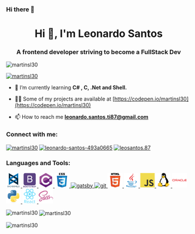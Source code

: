 ### Hi there 👋

<h1 align="center">Hi 👋, I'm Leonardo Santos</h1>
<h3 align="center">A frontend developer striving to become a FullStack Dev</h3>

<p align="left"> <img src="https://komarev.com/ghpvc/?username=martinsl30&label=Profile%20views&color=0e75b6&style=flat" alt="martinsl30" /> </p>

<p align="left"> <a href="https://github.com/ryo-ma/github-profile-trophy"><img src="https://github-profile-trophy.vercel.app/?username=martinsl30" alt="martinsl30" /></a> </p>

- 🌱 I’m currently learning **C# , C,  .Net and Shell.**

- 👨‍💻 Some of my projects are available at [https://codepen.io/martinsl30](https://codepen.io/martinsl30)

- 📫 How to reach me **leonardo.santos.ti87@gmail.com**

<h3 align="left">Connect with me:</h3>
<p align="left">
<a href="https://codepen.io/martinsl30" target="blank"><img align="center" src="https://cdn.jsdelivr.net/npm/simple-icons@3.0.1/icons/codepen.svg" alt="martinsl30" height="30" width="40" /></a>
<a href="https://linkedin.com/in/leonardo-santos-493a0665" target="blank"><img align="center" src="https://cdn.jsdelivr.net/npm/simple-icons@3.0.1/icons/linkedin.svg" alt="leonardo-santos-493a0665" height="30" width="40" /></a>
<a href="https://instagram.com/leosantos.87" target="blank"><img align="center" src="https://cdn.jsdelivr.net/npm/simple-icons@3.0.1/icons/instagram.svg" alt="leosantos.87" height="30" width="40" /></a>
</p>

<h3 align="left">Languages and Tools:</h3>
<p align="left"> <a href="https://backbonejs.org" target="_blank"> <img src="https://raw.githubusercontent.com/devicons/devicon/master/icons/backbonejs/backbonejs-original-wordmark.svg" alt="backbonejs" width="40" height="40"/> </a> <a href="https://getbootstrap.com" target="_blank"> <img src="https://raw.githubusercontent.com/devicons/devicon/master/icons/bootstrap/bootstrap-plain-wordmark.svg" alt="bootstrap" width="40" height="40"/> </a> <a href="https://www.w3schools.com/cs/" target="_blank"> <img src="https://raw.githubusercontent.com/devicons/devicon/master/icons/csharp/csharp-original.svg" alt="csharp" width="40" height="40"/> </a> <a href="https://www.w3schools.com/css/" target="_blank"> <img src="https://raw.githubusercontent.com/devicons/devicon/master/icons/css3/css3-original-wordmark.svg" alt="css3" width="40" height="40"/> </a> <a href="https://www.gatsbyjs.com/" target="_blank"> <img src="https://www.vectorlogo.zone/logos/gatsbyjs/gatsbyjs-icon.svg" alt="gatsby" width="40" height="40"/> </a> <a href="https://git-scm.com/" target="_blank"> <img src="https://www.vectorlogo.zone/logos/git-scm/git-scm-icon.svg" alt="git" width="40" height="40"/> </a> <a href="https://www.w3.org/html/" target="_blank"> <img src="https://raw.githubusercontent.com/devicons/devicon/master/icons/html5/html5-original-wordmark.svg" alt="html5" width="40" height="40"/> </a> <a href="https://www.java.com" target="_blank"> <img src="https://raw.githubusercontent.com/devicons/devicon/master/icons/java/java-original.svg" alt="java" width="40" height="40"/> </a> <a href="https://developer.mozilla.org/en-US/docs/Web/JavaScript" target="_blank"> <img src="https://raw.githubusercontent.com/devicons/devicon/master/icons/javascript/javascript-original.svg" alt="javascript" width="40" height="40"/> </a> <a href="https://www.linux.org/" target="_blank"> <img src="https://raw.githubusercontent.com/devicons/devicon/master/icons/linux/linux-original.svg" alt="linux" width="40" height="40"/> </a> <a href="https://www.oracle.com/" target="_blank"> <img src="https://raw.githubusercontent.com/devicons/devicon/master/icons/oracle/oracle-original.svg" alt="oracle" width="40" height="40"/> </a> <a href="https://www.python.org" target="_blank"> <img src="https://raw.githubusercontent.com/devicons/devicon/master/icons/python/python-original.svg" alt="python" width="40" height="40"/> </a> <a href="https://reactjs.org/" target="_blank"> <img src="https://raw.githubusercontent.com/devicons/devicon/master/icons/react/react-original-wordmark.svg" alt="react" width="40" height="40"/> </a> <a href="https://sass-lang.com" target="_blank"> <img src="https://raw.githubusercontent.com/devicons/devicon/master/icons/sass/sass-original.svg" alt="sass" width="40" height="40"/> </a> </p>

<p><img align="left" src="https://github-readme-stats.vercel.app/api/top-langs?username=martinsl30&show_icons=true&locale=en&layout=compact" alt="martinsl30" /></p>

<p>&nbsp;<img align="center" src="https://github-readme-stats.vercel.app/api?username=martinsl30&show_icons=true&locale=en" alt="martinsl30" /></p>

<p><img align="center" src="https://github-readme-streak-stats.herokuapp.com/?user=martinsl30&" alt="martinsl30" /></p>
